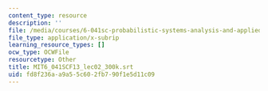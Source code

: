 ```yaml
---
content_type: resource
description: ''
file: /media/courses/6-041sc-probabilistic-systems-analysis-and-applied-probability-fall-2013/fd8f236aa9a55c602fb790f1e5d11c09_MIT6_041SCF13_lec02_300k.srt
file_type: application/x-subrip
learning_resource_types: []
ocw_type: OCWFile
resourcetype: Other
title: MIT6_041SCF13_lec02_300k.srt
uid: fd8f236a-a9a5-5c60-2fb7-90f1e5d11c09
---
```

